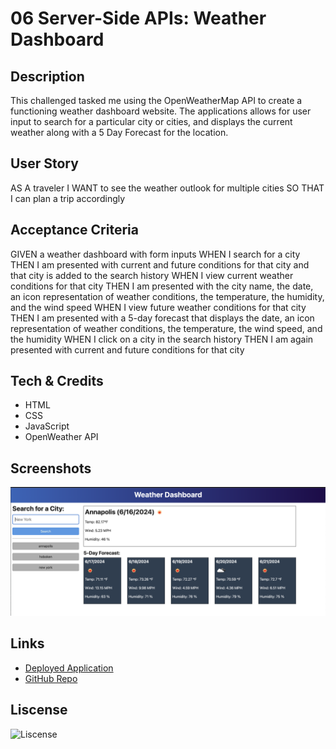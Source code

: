 # 06 Server-Side APIs: Weather Dashboard

## Description

This challenged tasked me using the OpenWeatherMap API to create a functioning weather dashboard website. The applications allows for user input to search for a particular city or cities, and displays the current weather along with a 5 Day Forecast for the location.

## User Story

AS A traveler
I WANT to see the weather outlook for multiple cities
SO THAT I can plan a trip accordingly

## Acceptance Criteria

GIVEN a weather dashboard with form inputs
WHEN I search for a city
THEN I am presented with current and future conditions for that city and that city is added to the search history
WHEN I view current weather conditions for that city
THEN I am presented with the city name, the date, an icon representation of weather conditions, the temperature, the humidity, and the wind speed
WHEN I view future weather conditions for that city
THEN I am presented with a 5-day forecast that displays the date, an icon representation of weather conditions, the temperature, the wind speed, and the humidity
WHEN I click on a city in the search history
THEN I am again presented with current and future conditions for that city

## Tech & Credits

<ul>
<li> HTML </li>
<li> CSS </li>
<li> JavaScript </li>
<li> OpenWeather API </li>
</ul>

## Screenshots

![screenshot](./Images/PNG%20image.png)


## Links

<ul>
<li><a href="https://justinboston.github.io/hw6-weather-dashboard/">Deployed Application</a></li>
<li><a href="https://github.com/justinboston/hw6-weather-dashboard">GitHub Repo</a></li>
</ul>


## Liscense

![Liscense](https://img.shields.io/github/license/justinboston/hw6-weather-dashboard)

